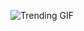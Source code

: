 
<!-- GIF_SECTION -->
![Trending GIF](https://media0.giphy.com/media/v1.Y2lkPThiYjIxNzcyazFlNWJrMmI5b3RqenBzenQ5OHN3MHl6ZHJlZ29hZG9xb2dkanYyZSZlcD12MV9naWZzX3NlYXJjaCZjdD1n/EZr27ZbJwmjE9PGyLN/giphy.gif)
<!-- END_GIF_SECTION -->

